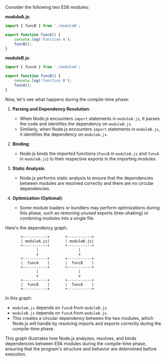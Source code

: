 Consider the following two ES6 modules:

**moduleA.js**:
```javascript
import { funcB } from './moduleB';

export function funcA() {
    console.log('Function A');
    funcB();
}
```

**moduleB.js**:
```javascript
import { funcA } from './moduleA';

export function funcB() {
    console.log('Function B');
    funcA();
}
```

Now, let's see what happens during the compile-time phase:

1. **Parsing and Dependency Resolution**:
   - When Node.js encounters `import` statements in `moduleA.js`, it parses the code and identifies the dependency on `moduleB.js`.
   - Similarly, when Node.js encounters `import` statements in `moduleB.js`, it identifies the dependency on `moduleA.js`.

2. **Binding**:
   - Node.js binds the imported functions (`funcB` in `moduleA.js` and `funcA` in `moduleB.js`) to their respective exports in the importing modules.

3. **Static Analysis**:
   - Node.js performs static analysis to ensure that the dependencies between modules are resolved correctly and there are no circular dependencies.

4. **Optimization (Optional)**:
   - Some module loaders or bundlers may perform optimizations during this phase, such as removing unused exports (tree-shaking) or combining modules into a single file.

Here's the dependency graph:

```
       +-----------+       +-----------+
       | moduleA.js|       | moduleB.js|
       +-----------+       +-----------+
              |                  |
              v                  v
       +-----------+       +-----------+
       |  funcA    |       |  funcB    |
       +-----------+       +-----------+
              |                  |
              v                  v
       +-----------+       +-----------+
       |  funcB    |       |  funcA    |
       +-----------+       +-----------+
```

In this graph:
- `moduleA.js` depends on `funcB` from `moduleB.js`.
- `moduleB.js` depends on `funcA` from `moduleA.js`.
- This creates a circular dependency between the two modules, which Node.js will handle by resolving imports and exports correctly during the compile-time phase.

This graph illustrates how Node.js analyzes, resolves, and binds dependencies between ES6 modules during the compile-time phase, ensuring that the program's structure and behavior are determined before execution.